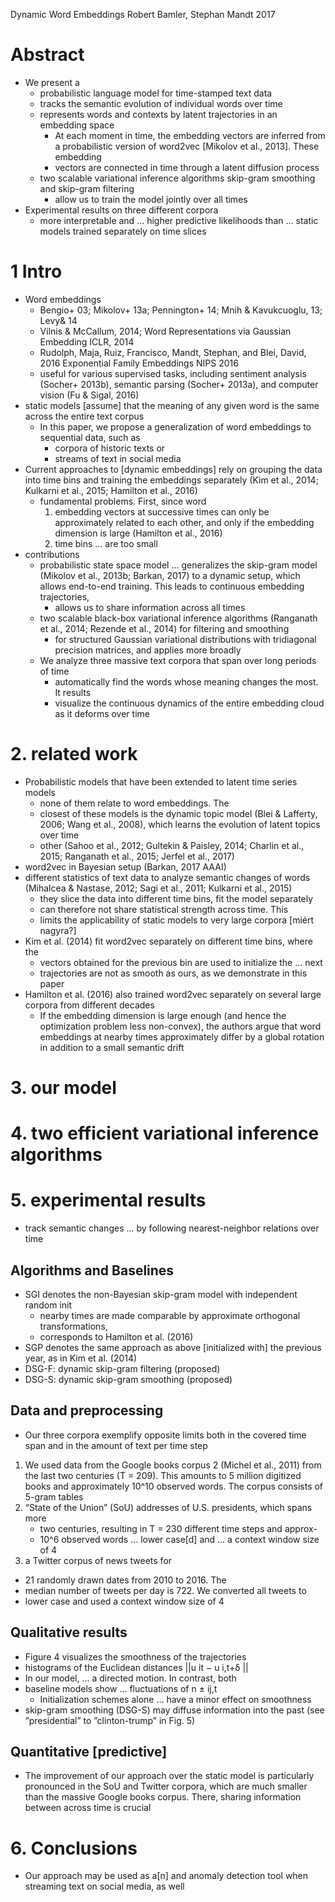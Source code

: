 Dynamic Word Embeddings
Robert Bamler, Stephan Mandt
2017

# Abstract

* We present a
  * probabilistic language model for time-stamped text data
  * tracks the semantic evolution of individual words over time
  * represents words and contexts by latent trajectories in an embedding space
    * At each moment in time, the embedding vectors are inferred from a
      probabilistic version of word2vec [Mikolov et al., 2013]. These embedding
    * vectors are connected in time through a latent diffusion process
  * two scalable variational inference algorithms
    skip-gram smoothing and skip-gram filtering
    * allow us to train the model jointly over all times
* Experimental results on three different corpora
  * more interpretable and ... higher predictive likelihoods
    than ... static models trained separately on time slices

# 1 Intro

* Word embeddings
  * Bengio+ 03; Mikolov+ 13a; Pennington+ 14; Mnih & Kavukcuoglu, 13; Levy& 14
  * Vilnis & McCallum, 2014;
    Word Representations via Gaussian Embedding
    ICLR, 2014
  * Rudolph, Maja, Ruiz, Francisco, Mandt, Stephan, and Blei, David, 2016
    Exponential Family Embeddings
    NIPS 2016
  * useful for various supervised tasks, including
    sentiment analysis (Socher+ 2013b), semantic parsing (Socher+ 2013a), and
    computer vision (Fu & Sigal, 2016)
* static models [assume] that the meaning of any given word is the same across
  the entire text corpus
  * In this paper, we propose a generalization of word embeddings to sequential
    data, such as
    * corpora of historic texts or
    * streams of text in social media
* Current approaches to [dynamic embeddings] rely on
  grouping the data into time bins and training the embeddings separately
  (Kim et al., 2014; Kulkarni et al., 2015; Hamilton et al., 2016)
  * fundamental problems. First, since word
    1. embedding vectors at successive times can only be approximately related
       to each other,
       and only if the embedding dimension is large (Hamilton et al., 2016)
    2. time bins ... are too small
* contributions
  * probabilistic state space model ... generalizes the skip-gram model
    (Mikolov et al., 2013b; Barkan, 2017) to a dynamic setup, which allows
    end-to-end training. This leads to continuous embedding trajectories,
    * allows us to share information across all times
  * two scalable black-box variational inference algorithms
    (Ranganath et al., 2014; Rezende et al., 2014) for filtering and smoothing
    * for structured Gaussian variational distributions with tridiagonal
    precision matrices, and applies more broadly
  * We analyze three massive text corpora that span over long periods of time
    * automatically find the words whose meaning changes the most. It results
    * visualize the continuous dynamics of the entire embedding cloud as it
      deforms over time

# 2. related work

* Probabilistic models that have been extended to latent time series models
  * none of them relate to word embeddings. The
  * closest of these models is the dynamic topic model
    (Blei & Lafferty, 2006; Wang et al., 2008), which
    learns the evolution of latent topics over time
  * other (Sahoo et al., 2012; Gultekin & Paisley, 2014; Charlin et al., 2015;
    Ranganath et al., 2015; Jerfel et al., 2017)
* word2vec in Bayesian setup (Barkan, 2017 AAAI)
* different statistics of text data to analyze semantic changes of words
  (Mihalcea & Nastase, 2012; Sagi et al., 2011; Kulkarni et al., 2015)
  * they slice the data into different time bins, fit the model separately
  * can therefore not share statistical strength across time. This
  * limits the applicability of static models to very large corpora [miért
    nagyra?]
* Kim et al. (2014) fit word2vec separately on different time bins, where the
  * vectors obtained for the previous bin are used to initialize the ... next
  * trajectories are not as smooth as ours, as we demonstrate in this paper
* Hamilton et al. (2016) also trained word2vec separately on several large
  corpora from different decades
  * If the embedding dimension is large enough (and hence the optimization
    problem less non-convex), the authors argue that word embeddings at nearby
    times approximately differ by a global rotation in addition to a small
    semantic drift

# 3. our model
# 4. two efficient variational inference algorithms
# 5. experimental results

* track semantic changes ... by following nearest-neighbor relations over time

## Algorithms and Baselines

* SGI denotes the non-Bayesian skip-gram model with independent random init
  * nearby times are made comparable by approximate orthogonal transformations,
  * corresponds to Hamilton et al. (2016)
* SGP denotes the same approach as above [initialized with] the previous year,
  as in Kim et al. (2014)
* DSG-F: dynamic skip-gram filtering (proposed)
* DSG-S: dynamic skip-gram smoothing (proposed)

## Data and preprocessing

* Our three corpora exemplify opposite limits
  both in the covered time span and in the amount of text per time step
1. We used data from the Google books corpus 2 (Michel et al., 2011) from the
last two centuries (T = 209).  This amounts to 5 million digitized books and
approximately 10^10 observed words. The corpus consists of 5-gram tables
2. “State of the Union” (SoU) addresses of U.S. presidents, which spans more
   * two centuries, resulting in T = 230 different time steps and approx-
   * 10^6 observed words ... lower case[d] and ... a context window size of 4
3. a Twitter corpus of news tweets for
  * 21 randomly drawn dates from 2010 to 2016. The
  * median number of tweets per day is 722. We converted all tweets to
  * lower case and used a context window size of 4

## Qualitative results

* Figure 4 visualizes the smoothness of the trajectories
 * histograms of the Euclidean distances ||u it − u i,t+δ ||
 * In our model, ... a directed motion. In contrast, both
 * baseline models show ... fluctuations of n ± ij,t 
   * Initialization schemes alone ... have a minor effect on smoothness
* skip-gram smoothing (DSG-S) may diffuse information into the past
  (see ”presidential” to ”clinton-trump” in Fig. 5)

## Quantitative [predictive]

* The improvement of our approach over the static model is particularly
  pronounced in the SoU and Twitter corpora, which are much smaller than the
  massive Google books corpus.  There, sharing information between across time
  is crucial

# 6. Conclusions

* Our approach may be used as a[n] and anomaly detection tool when streaming
  text on social media, as well

